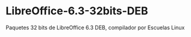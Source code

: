 # LibreOffice-6.3-32bits-DEB
Paquetes 32 bits de LibreOffice 6.3 DEB, compilador por Escuelas Linux
